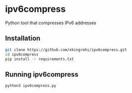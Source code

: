 # ipv6compress
Python tool that compresses IPv6 addresses

## Installation
```bash
git clone https://github.com/xkingrohi/ipv6compress.git
cd ipv6compress
pip install -r requirements.txt
```

## Running ipv6compress
```bash
python3 ipv6compress.py
```
